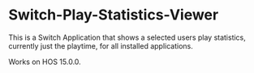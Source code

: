 # Switch-Play-Statistics-Viewer

This is a Switch Application that shows a selected users play statistics, currently just the playtime, for all installed applications.

Works on HOS 15.0.0.
